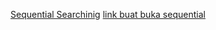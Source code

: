 [Sequential Searchinig](https://github.com/lanonee/Sequential_Searching-and-Binary-Searching/edit/main/README.md)
[link buat buka sequential](https://github.com/lanonee/Sequential_Searching-and-Binary-Searching/blob/main/Binary-Searching.c)
[](https://github.com/lanonee/Sequential_Searching-and-Binary-Searching/edit/main/README.md)
[](https://github.com/lanonee/Sequential_Searching-and-Binary-Searching/edit/main/README.md)
[](https://github.com/lanonee/Sequential_Searching-and-Binary-Searching/edit/main/README.md)

